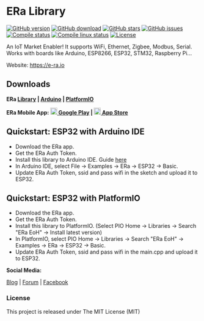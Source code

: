 # ERa Library

[![GitHub version](https://img.shields.io/github/release/eoh-jsc/era-lib.svg)](https://github.com/eoh-jsc/era-lib/releases/latest)
[![GitHub download](https://img.shields.io/github/downloads/eoh-jsc/era-lib/total.svg)](https://github.com/eoh-jsc/era-lib/releases/latest)
[![GitHub stars](https://img.shields.io/github/stars/eoh-jsc/era-lib.svg)](https://github.com/eoh-jsc/era-lib/stargazers)
[![GitHub issues](https://img.shields.io/github/issues/eoh-jsc/era-lib.svg)](https://github.com/eoh-jsc/era-lib/issues)
[![Compile status](https://img.shields.io/github/workflow/status/eoh-jsc/era-lib/Compile%20Examples.svg)](https://github.com/eoh-jsc/era-lib/actions)
[![Compile linux status](https://img.shields.io/github/workflow/status/eoh-jsc/era-lib/Compile%20Linux%20Examples.svg)](https://github.com/eoh-jsc/era-lib/actions)
[![License](https://img.shields.io/badge/license-MIT-blue.svg)](https://github.com/eoh-jsc/era-lib/blob/master/LICENSE)

An IoT Market Enabler! It supports WiFi, Ethernet, Zigbee, Modbus, Serial. Works with boards like Arduino, ESP8266, ESP32, STM32, Raspberry Pi...

Website: https://e-ra.io

## Downloads

**ERa [Library](https://github.com/eoh-jsc/era-lib/releases/latest) | 
[Arduino](https://www.arduino.cc/reference/en/libraries/era) | 
[PlatformIO](https://registry.platformio.org/libraries/eoh-ltd/ERa/installation)**

**ERa Mobile App: 
[<img src="https://cdn.rawgit.com/simple-icons/simple-icons/develop/icons/googleplay.svg" width="18" height="18" /> Google Play](https://play.google.com/store/apps/details?id=com.eohjsc.eohmobile) | 
[<img src="https://cdn.rawgit.com/simple-icons/simple-icons/develop/icons/apple.svg" width="18" height="18" /> App Store](https://apps.apple.com/vn/app/eoh-iot/id1561293538)**

## Quickstart: ESP32 with Arduino IDE

* Download the ERa app.
* Get the ERa Auth Token.
* Install this library to Arduino IDE. Guide [here](http://arduino.cc/en/guide/libraries)
* In Arduino IDE, select File -> Examples -> ERa -> ESP32 -> Basic.
* Update ERa Auth Token, ssid and pass wifi in the sketch and upload it to ESP32.

## Quickstart: ESP32 with PlatformIO

* Download the ERa app.
* Get the ERa Auth Token.
* Install this library to PlatformIO. (Select PIO Home -> Libraries -> Search "ERa EoH" -> Install latest version)
* In PlatformIO, select PIO Home -> Libraries -> Search "ERa EoH" -> Examples -> ERa -> ESP32 -> Basic.
* Update ERa Auth Token, ssid and pass wifi in the main.cpp and upload it to ESP32.

**Social Media:**

[Blog](https://iotasia.org) | 
[Forum](https://forum.eoh.io) | 
[Facebook](https://www.fb.com/EoHPlatform)

### License
This project is released under The MIT License (MIT)
